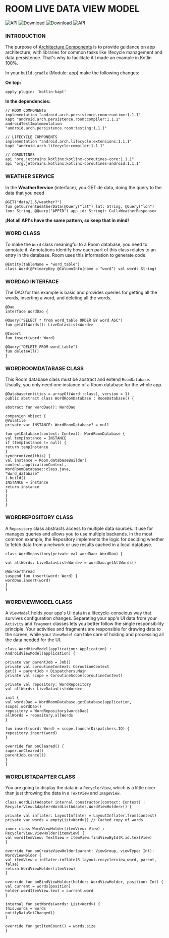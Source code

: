 # ROOM LIVE DATA VIEW MODEL
[![API](https://img.shields.io/badge/API-15%2B-brightgreen.svg?style=flat)](https://android-arsenal.com/api?level=15)
[![Download](https://img.shields.io/badge/Kotlin-1.3.20-brightgreen.svg?style=flat&logo=kotlin)](https://kotlinlang.org/docs/reference/whatsnew13.html)
[![Download](https://img.shields.io/badge/Gradle-4.10.1-brightgreen.svg?style=flat&logo=android)](https://services.gradle.org/distributions/gradle-4.10.1-all.zip)
[![API](https://img.shields.io/badge/J%C3%A9luchu-1.0.0-blue.svg?style=flat&logo=ello)](https://play.google.com/store/apps/dev?id=7449422814338081261&hl=es_ES)

### INTRODUCTION
The purpose of [Architecture Components](https://developer.android.com/topic/libraries/architecture/index.html) is to provide guidance on app architecture, with libraries for common tasks like lifecycle management and data persistence. That's why to facilitate it I made an example in Kotlin 100%.

In your  `build.gradle`  (Module: app) make the following changes:

**On top:**
```
apply plugin: 'kotlin-kapt'
```
**In the dependencies:**

```
// ROOM COMPONENTS
implementation "android.arch.persistence.room:runtime:1.1.1"
kapt "android.arch.persistence.room:compiler:1.1.1"
androidTestImplementation "android.arch.persistence.room:testing:1.1.1"

// LIFECYCLE COMPONENTS
implementation "android.arch.lifecycle:extensions:1.1.1"
kapt "android.arch.lifecycle:compiler:1.1.1"

// COROUTINES
api "org.jetbrains.kotlinx:kotlinx-coroutines-core:1.1.1"
api "org.jetbrains.kotlinx:kotlinx-coroutines-android:1.1.1"
```


### WEATHER SERVICE

In the **WeatherService** (interface), you GET de data, doing the query to the data that you need
```
@GET("data/2.5/weather?")
fun getCurrentWeatherData(@Query("lat") lat: String, @Query("lon") lon: String, @Query("APPID") app_id: String): Call<WeatherResponse>
```

**¡Not all API's have the same pattern, so keep that in mind!**


### WORD CLASS

To make the  `Word`  class meaningful to a Room database, you need to annotate it. Annotations identify how each part of this class relates to an entry in the database. Room uses this information to generate code.
```
@Entity(tableName = "word_table")
class Word(@PrimaryKey @ColumnInfo(name = "word") val word: String)
```

### WORDAO INTERFACE

The DAO for this example is basic and provides queries for getting all the words, inserting a word, and deleting all the words.

```
@Dao
interface WordDao {

@Query("SELECT * from word_table ORDER BY word ASC")
fun getAllWords(): LiveData<List<Word>>

@Insert
fun insert(word: Word)

@Query("DELETE FROM word_table")
fun deleteAll()
}
```


### WORDROOMDATABASE CLASS

This Room database class must be abstract and extend `RoomDatabase`. Usually, you only need one instance of a Room database for the whole app.

```
@Database(entities = arrayOf(Word::class), version = 1)
public abstract class WordRoomDatabase : RoomDatabase() {

abstract fun wordDao(): WordDao

companion object {
@Volatile
private var INSTANCE: WordRoomDatabase? = null

fun getDatabase(context: Context): WordRoomDatabase {
val tempInstance = INSTANCE
if (tempInstance != null) {
return tempInstance
}
synchronized(this) {
val instance = Room.databaseBuilder(
context.applicationContext,
WordRoomDatabase::class.java, 
"Word_database"
).build()
INSTANCE = instance
return instance
}
}
}
}
```

### WORDREPOSITORY CLASS

A `Repository` class abstracts access to multiple data sources. It use for manages queries and allows you to use multiple backends. In the most common example, the Repository implements the logic for deciding whether to fetch data from a network or use results cached in a local database.
```
class WordRepository(private val wordDao: WordDao) {

val allWords: LiveData<List<Word>> = wordDao.getAllWords()

@WorkerThread
suspend fun insert(word: Word) {
wordDao.insert(word)
}
}
```

### WORDVIEWMODEL CLASS

A `ViewModel` holds your app's UI data in a lifecycle-conscious way that survives configuration changes. Separating your app's UI data from your `Activity` and `Fragment` classes lets you better follow the single responsibility principle: Your activities and fragments are responsible for drawing data to the screen, while your `ViewModel` can take care of holding and processing all the data needed for the UI.

```
class WordViewModel(application: Application) : AndroidViewModel(application) {  

private var parentJob = Job()  
private val coroutineContext: CoroutineContext  
get() = parentJob + Dispatchers.Main  
private val scope = CoroutineScope(coroutineContext)  

private val repository: WordRepository  
val allWords: LiveData<List<Word>>  

init {  
val wordsDao = WordRoomDatabase.getDatabase(application, scope).wordDao()  
repository = WordRepository(wordsDao)  
allWords = repository.allWords  
}  

fun insert(word: Word) = scope.launch(Dispatchers.IO) {  
repository.insert(word)  
}  

override fun onCleared() {  
super.onCleared()  
parentJob.cancel()  
}  
}
```

### WORDLISTADAPTER CLASS

You are going to display the data in a `RecyclerView`, which is a little nicer than just throwing the data in a `TextView` and `ImageView`.

```
class WordListAdapter internal constructor(context: Context) : RecyclerView.Adapter<WordListAdapter.WordViewHolder>() {  

private val inflater: LayoutInflater = LayoutInflater.from(context)  
private var words = emptyList<Word>() // Cached copy of words  

inner class WordViewHolder(itemView: View) : RecyclerView.ViewHolder(itemView) {  
val wordItemView: TextView = itemView.findViewById(R.id.textView)  
}  

override fun onCreateViewHolder(parent: ViewGroup, viewType: Int): WordViewHolder {  
val itemView = inflater.inflate(R.layout.recyclerview_word, parent, false)  
return WordViewHolder(itemView)  
}  

override fun onBindViewHolder(holder: WordViewHolder, position: Int) {  
val current = words[position]  
holder.wordItemView.text = current.word  
}  

internal fun setWords(words: List<Word>) {  
this.words = words  
notifyDataSetChanged()  
}  

override fun getItemCount() = words.size  
}
```
